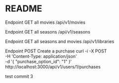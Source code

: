# README

Endpoint GET all movies
/api/v1/movies

Endpoint GET all seasons
/api/v1/seasons

Endpoint GET all seasons and movies
/api/v1/libraries

Endpoint POST Create a purchase
curl -i -X POST                                                              \
     -H 'Content-Type: application/json'                                     \
     -d '{ "purchase_option_id": "1" }' \
     http://localhost:3000/api/v1/users/1/purchases


test commit 3
